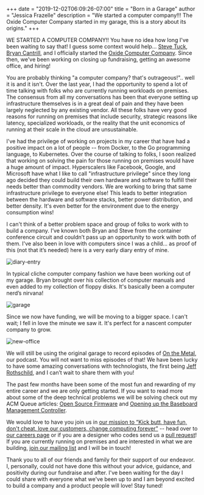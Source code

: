 +++
date = "2019-12-02T06:09:26-07:00"
title = "Born in a Garage"
author = "Jessica Frazelle"
description = "We started a computer company!!! The Oxide Computer Company started in my garage, this is a story about its origins."
+++

WE STARTED A COMPUTER COMPANY!! You have no idea how long I've been waiting to 
say that! I guess some context would help... 
[Steve Tuck](https://www.linkedin.com/in/steve-tuck-02b4313/), 
[Bryan Cantrill](https://twitter.com/bcantrill), and I officially started the 
[Oxide Computer Company](https://oxide.computer). Since then, we've been 
working on closing up fundraising, getting an awesome office, and hiring! 

You are probably thinking "a computer company? that's outrageous!".. well it 
is and it isn't. Over the last year, I had the opportunity to spend a lot of 
time talking with folks who are currently running workloads on premises. The 
consensus from all my conversations has been that everyone setting up 
infrastructure themselves is in a great deal of pain and they have been 
largely neglected by any existing vendor. All these folks have very good 
reasons for running on premises that include security, strategic reasons like 
latency, specialized workloads, or the reality that the unit economics of 
running at their scale in the cloud are unsustainable.

I've had the privilege of working on projects in my career that have had a 
positive impact on a lot of people -- from Docker, to the Go programming 
language, to Kubernetes. Over the course of talking to folks, I soon realized 
that working on solving the pain for those running on premises would have a 
huge amount of impact. Hyperscalers like Facebook, Google, and Microsoft have 
what I like to call "infrastructure privilege" since they long ago decided they 
could build their own hardware and software to fulfill their needs better than 
commodity vendors. We are working to bring that same infrastructure privilege 
to everyone else! This leads to better integration between the hardware and 
software stacks, better power distribution, and better density. It's even 
better for the environment due to the energy consumption wins!

I can't think of a better problem space and group of folks to work with to 
build a company. I’ve known both Bryan and Steve from the container conference 
circuit and couldn’t pass up an opportunity to work with both of them. I've 
also been in love with computers since I was a child… as proof of this (not 
that it’s needed) here is a very early diary entry of mine. 

![diary-entry](/img/diary.jpg)

In typical cliche computer company fashion we have been working out of my 
garage. Bryan brought over his collection of computer manuals and even added 
to my collection of floppy disks. It's basically been a computer nerd’s 
nirvana! 

![garage](/img/garage.jpg)

Since we now have funding, we will be moving to a bigger space. I can't wait; 
I fell in love the minute we saw it. It's perfect for a nascent computer 
company to grow.

![new-office](/img/new-office.jpg)

We will still be using the original garage to record episodes of 
[On the Metal](https://oxide.computer/blog/categories/on-the-metal/), our 
podcast. You will not want to miss episodes of that! We have been lucky to 
have some amazing conversations with technologists, the first being 
[Jeff Rothschild](https://oxide.computer/blog/on-the-metal-1-jeff-rothschild/), 
and I can’t wait to share them with you! 

The past few months have been some of the most fun and rewarding of my entire 
career and we are only getting started. If you want to read more about some of 
the deep technical problems we will be solving check out my ACM Queue articles: 
[Open Source Firmware](https://queue.acm.org/detail.cfm?id=3349301) and 
[Opening up the Baseboard Management Controller](https://queue.acm.org/detail.cfm?id=3378404). 

We would love to have you join us in [our mission to “Kick butt, have fun, don't 
cheat, love our customers, change computing forever”](https://oxide.computer/principles/)
-- head over to [our careers page](https://oxide.computer/careers/) or if you 
are a designer who codes send us a [pull request](https://design.oxide.computer)!
If you are currently running on premises and are interested in what we are 
building, [join our mailing list](https://oxide.computer) and I will be in 
touch!

Thank you to all of our friends and family for their support of our endeavor. 
I, personally, could not have done this without your advice, guidance, and 
positivity during our fundraise and after. I've been waiting for the day I 
could share with everyone what we've been up to and I am beyond excited to 
build a company and a product people will love! Stay tuned!
